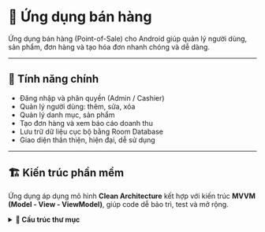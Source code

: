 # 📱 Ứng dụng bán hàng

Ứng dụng bán hàng (Point-of-Sale) cho Android giúp quản lý người dùng, sản phẩm, đơn hàng và tạo hóa đơn nhanh chóng và dễ dàng.

---

## 🚀 Tính năng chính

- Đăng nhập và phân quyền (Admin / Cashier)
- Quản lý người dùng: thêm, sửa, xóa
- Quản lý danh mục, sản phẩm
- Tạo đơn hàng và xem báo cáo doanh thu
- Lưu trữ dữ liệu cục bộ bằng Room Database
- Giao diện thân thiện, hiện đại, dễ sử dụng

---

## 🏗️ Kiến trúc phần mềm

Ứng dụng áp dụng mô hình **Clean Architecture** kết hợp với kiến trúc **MVVM (Model - View - ViewModel)**, giúp code dễ bảo trì, test và mở rộng.

<details>
<summary><b>📁 Cấu trúc thư mục</b></summary>

```plaintext
📦 presentation/
 ┣ 📂 views              → Giao diện: Fragment, Activity
 ┗ 📂 viewmodel          → ViewModel xử lý logic giao diện

📦 domain/
 ┣ 📂 model              → Định nghĩa các entity (MainUser, Product, Order,...)
 ┣ 📂 repository         → Interface kết nối giữa tầng domain và data
 ┗ 📂 use_case           → Xử lý logic nghiệp vụ (đăng nhập, lưu dữ liệu,...)

📦 data/
 ┣ 📂 locale             → Room DAO, Database (dữ liệu cục bộ)
 ┗ 📂 repository         → Triển khai các interface từ domain

📦 di/                   → Cấu hình Dependency Injection (Hilt)
📦 utils/                → Các hằng số, hàm tiện ích dùng chung
📄 MyApplication.kt      → Lớp khởi tạo ứng dụng (Application class)
</details>

🧰 Công nghệ sử dụng
🏠 Room – Quản lý dữ liệu cục bộ

💉 Hilt – Dependency Injection (DI)

🔁 Kotlin Coroutines – Xử lý bất đồng bộ

👓 Jetpack ViewModel + LiveData – Quản lý vòng đời & dữ liệu UI

🎨 Material Design Components – Giao diện chuẩn Google

📌 Ghi chú
Ứng dụng hoạt động hoàn toàn offline, không cần kết nối mạng

Thiết kế tách biệt rõ ràng giữa các tầng UI – Logic – Data

Dễ dàng mở rộng và tích hợp API trong tương lai
